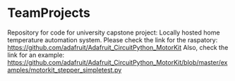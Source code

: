 # TeamProjects
Repository for code for university capstone project: Locally hosted home temperature automation system.
Please check the link for the raspatory: https://github.com/adafruit/Adafruit_CircuitPython_MotorKit
Also, check the link for an example: https://github.com/adafruit/Adafruit_CircuitPython_MotorKit/blob/master/examples/motorkit_stepper_simpletest.py
